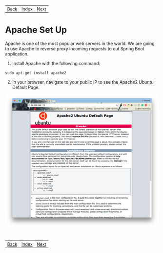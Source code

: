 <table width="100%">
    <tr>
        <td><a href="./002_MySQL.md">Back</a></td>
        <td><a href="../Index.md">Index</a></td>
        <td><a href="./004_Spring_Setup.md">Next</a></td>
    </tr>
</table>

#

#   Apache Set Up
Apache is one of the most popular web servers in the world. We are going to use Apache to reverse proxy incoming requests to out Spring Boot application.

1.  Install Apache with the following command:
```
sudo apt-get install apache2
```
2.  In your browser, navigate to your public IP to see the Apache2 Ubuntu Default Page.

<img src="./../000_img/apache.png">

#

[]()
<table width="100%">
    <tr>
        <td><a href="./002_MySQL.md">Back</a></td>
        <td><a href="../Index.md">Index</a></td>
        <td><a href="./004_Spring_Setup.md">Next</a></td>
    </tr>
</table>
